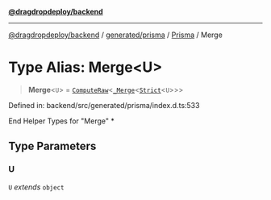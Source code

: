[**@dragdropdeploy/backend**](../../../../../README.md)

***

[@dragdropdeploy/backend](../../../../../README.md) / [generated/prisma](../../../README.md) / [Prisma](../README.md) / Merge

# Type Alias: Merge\<U\>

> **Merge**\<`U`\> = [`ComputeRaw`](ComputeRaw.md)\<[`_Merge`](Merge.md)\<[`Strict`](Strict-1.md)\<`U`\>\>\>

Defined in: backend/src/generated/prisma/index.d.ts:533

End Helper Types for "Merge" *

## Type Parameters

### U

`U` *extends* `object`

